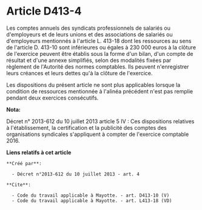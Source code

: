 # Article D413-4

Les comptes annuels des syndicats professionnels de salariés ou d'employeurs et de leurs unions et des associations de
salariés ou d'employeurs mentionnés à l'article L. 413-18 dont les ressources au sens de l'article D. 413-10 sont inférieures
ou égales à 230 000 euros à la clôture de l'exercice peuvent être établis sous la forme d'un bilan, d'un compte de résultat
et d'une annexe simplifiés, selon des modalités fixées par règlement de l'Autorité des normes comptables. Ils peuvent
n'enregistrer leurs créances et leurs dettes qu'à la clôture de l'exercice. 

Les dispositions du présent article ne sont plus applicables lorsque la condition de ressources mentionnée à l'alinéa
précédent n'est pas remplie pendant deux exercices consécutifs.

**Nota:**

Décret n° 2013-612 du 10 juillet 2013 article 5 IV : Ces dispositions relatives à l'établissement, la certification et la
publicité des comptes des organisations syndicales s'appliquent à compter de l'exercice comptable 2016.

**Liens relatifs à cet article**

	**Créé par**:

	  - Décret n°2013-612 du 10 juillet 2013 - art. 4

	**Cite**:

	  - Code du travail applicable à Mayotte. - art. D413-10 (V)
	  - Code du travail applicable à Mayotte. - art. L413-18 (VD)
